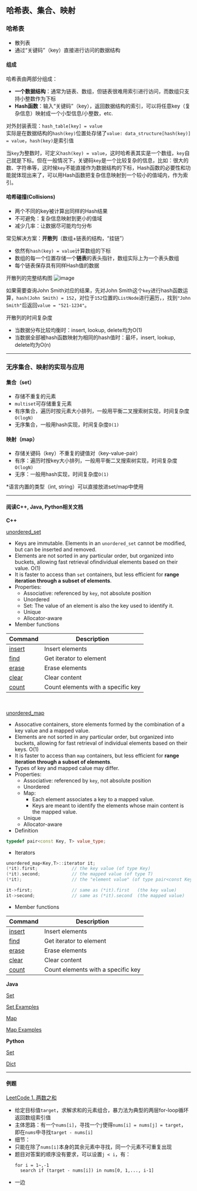 ## 哈希表、集合、映射

### 哈希表

- 散列表
- 通过“关键码”（key）直接进行访问的数据结构

#### 组成

哈希表由两部分组成：
- **一个数据结构**：通常为链表、数组，但链表很难用索引进行访问，而数组只支持小整数作为下标
- **Hash函数**：输入“关键码”（key），返回数据结构的索引，可以将任意key（复杂信息）映射成一个小型信息/小整数，etc.

对外封装表现：`hash_table[key] = value`  
实际是在数据结构的`hash(key)`位置处存储了`value: data_structure[hash(key)] = value`，`hash(key)`是索引值

当`key`为整数时，可定义`hash(key) = value`，这时哈希表其实是一个数组，`key`自己就是下标。但在一般情况下，关键码`key`是一个比较复杂的信息，比如：很大的数、字符串等，这时候`key`不能直接作为数据结构的下标，Hash函数的必要性和功能就体现出来了，可以用Hash函数把复杂信息映射到一个较小的值域内，作为索引。

#### 哈希碰撞(Collisions)

- 两个不同的key被计算出同样的Hash结果
- 不可避免：复杂信息映射到更小的值域
- 减少几率：让数据尽可能均匀分布

常见解决方案：**开散列**（数组+链表的结构，“挂链”）
- 依然有`hash(key) = value`计算数组的下标
- 数组的每一个位置存储一个**链表**的表头指针，数组实际上为一个表头数组
- 每个链表保存具有同样Hash值的数据

开散列的完整结构图
![image](https://user-images.githubusercontent.com/86143164/123962371-f966ce80-d9e3-11eb-8722-08df0d0b01fa.png)

如果需要查询John Smith对应的结果，先对John Smith这个`key`进行hash函数运算，`hash(John Smith) = 152`，对位于`152`位置的`ListNode`进行遍历，，找到`"John Smith"`后返回`value = "521-1234"`。

开散列的时间复杂度
- 当数据分布比较均衡时：insert, lookup, delete均为O(1)
- 当数据全部被hash函数映射为相同的hash值时：最坏，insert, lookup, delete均为O(n)

-------

### 无序集合、映射的实现与应用

#### 集合（set）

- 存储不重复的元素
- `multiset`可存储重复元素
- 有序集合，遍历时按元素大小排列，一般用平衡二叉搜索树实现，时间复杂度`O(logN)`
- 无序集合，一般用hash实现，时间复杂度`O(1)`

#### 映射（map）

- 存储关键码（key）不重复的键值对（key-value-pair）
- 有序：遍历时按key大小排列，一般用平衡二叉搜索树实现，时间复杂度`O(logN)`
- 无序：一般用hash实现，时间复杂度`O(1)`

*语言内置的类型（int, string）可以直接放进set/map中使用

-------

#### 阅读C++, Java, Python相关文档

**C++**  

[unordered_set](https://www.cplusplus.com/reference/unordered_set/unordered_set/)
- Keys are immutable. Elements in an `unordered_set` cannot be modified, but can be inserted and removed. 
- Elements are not sorted in any particular order, but organized into buckets, allowing fast retrieval ofindividual elements based on their value. O(1)
- It is faster to access than `set` containers, but less efficient for **range iteration through a subset of elements**. 
- Properties:
  - Associative: referenced by `key`, not absolute position
  - Unordered
  - Set: The value of an element is also the key used to identify it.
  - Unique
  - Allocator-aware
- Member functions

| Command | Description |
| --- | --- |
| [insert](https://www.cplusplus.com/reference/unordered_set/unordered_set/insert/) | Insert elements |
| [find](https://www.cplusplus.com/reference/unordered_set/unordered_set/find/) | Get iterator to element |
| [erase](https://www.cplusplus.com/reference/unordered_set/unordered_set/erase/) | Erase elements |
| [clear](https://www.cplusplus.com/reference/unordered_set/unordered_set/clear/) | Clear content |
| [count](https://www.cplusplus.com/reference/unordered_set/unordered_set/count/) | Count elements with a specific key |

<br/>

[unordered_map](https://www.cplusplus.com/reference/unordered_map/unordered_map/)

- Assocative containers, store elements formed by the combination of a key value and a mapped value.
- Elements are not sorted in any particular order, but organized into buckets, allowing for fast retrieval of individual elements based on their keys. O(1)
- It is faster to access than `map` containers, but less efficient for **range iteration through a subset of elements**. 
- Types of key and mapped calue may differ. 
- Properties:
  - Associative: referenced by `key`, not absolute position
  - Unordered
  - Map: 
    - Each element associates a key to a mapped value.
    - Keys are meant to identify the elements whose main content is the mapped value.
  - Unique
  - Allocator-aware
- Definition
```C++
typedef pair<const Key, T> value_type;
```
- Iterators
```C++
unordered_map<Key,T>::iterator it;
(*it).first;             // the key value (of type Key)
(*it).second;            // the mapped value (of type T)
(*it);                   // the "element value" (of type pair<const Key,T>) 

it->first;               // same as (*it).first   (the key value)
it->second;              // same as (*it).second  (the mapped value) 
```
- Member functions

| Command | Description |
| --- | --- |
| [insert](https://www.cplusplus.com/reference/unordered_map/unordered_map/insert/) | Insert elements |
| [find](https://www.cplusplus.com/reference/unordered_map/unordered_map/find/) | Get iterator to element |
| [erase](https://www.cplusplus.com/reference/unordered_map/unordered_map/erase/) | Erase elements |
| [clear](https://www.cplusplus.com/reference/unordered_map/unordered_map/clear/) | Clear content |
| [count](https://www.cplusplus.com/reference/unordered_map/unordered_map/count/) | Count elements with a specific key |

**Java**  

[Set](https://docs.oracle.com/en/java/javase/12/docs/api/java.base/java/util/Set.html)

[Set Examples](https://www.runoob.com/java/java-hashset.html)

[Map](https://docs.oracle.com/en/java/javase/12/docs/api/java.base/java/util/Map.html)

[Map Examples](https://www.runoob.com/java/java-hashmap.html)

**Python**

[Set](https://www.runoob.com/python3/python3-set.html)

[Dict](https://www.runoob.com/python3/python3-dictionary.html)

-------
#### 例题

[LeetCode 1. 两数之和](https://leetcode-cn.com/problems/two-sum/description/)  

- 给定目标值`target`，求解求和的元素组合，暴力法为典型的两层for-loop循环返回数组索引值
- 主体思路：有一个`nums[i]`，寻找一个`j`使得`nums[i] = nums[j] = target`，即在`nums`中寻找`target - nums[i]`
- 细节：
 - 只能在除了`nums[i]`本身的其余元素中寻找，同一个元素不可重复出现
 - 题目对答案的顺序没有要求，可以设置`j < i`，有：
   ```
   for i = 1~,-1
     search if (target - nums[i]) in nums[0, 1,..., i-1]
   ```
 - 一边




